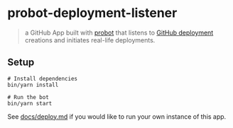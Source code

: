 # probot-deployment-listener

> a GitHub App built with [probot](https://github.com/probot/probot) that listens
to [GitHub deployment] creations and initiates real-life deployments.

[GitHub deployment]: https://developer.github.com/v3/repos/deployments/

## Setup

```
# Install dependencies
bin/yarn install

# Run the bot
bin/yarn start
```

See [docs/deploy.md](docs/deploy.md) if you would like to run your own instance of this app.
